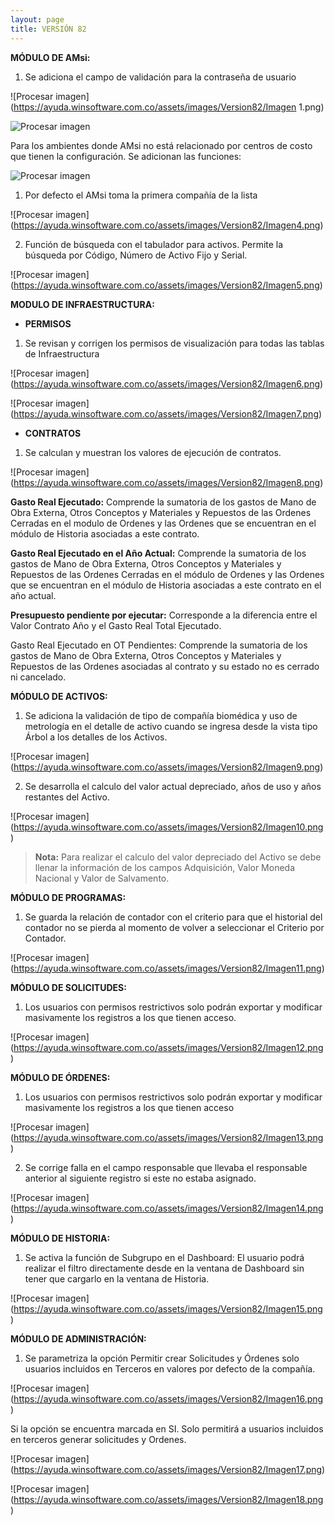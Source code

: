 ```yaml
---
layout: page
title: VERSIÓN 82
---
```

**MÓDULO DE AMsi:**

1. Se adiciona el campo de validación para la contraseña de usuario

![Procesar imagen](https://ayuda.winsoftware.com.co/assets/images/Version82/Imagen 1.png)



![Procesar imagen](https://ayuda.winsoftware.com.co/assets/images/Version82/Imagen2.png)

Para los ambientes donde AMsi no está relacionado por centros de costo que tienen la configuración. Se adicionan las funciones:

![Procesar imagen](https://ayuda.winsoftware.com.co/assets/images/Version82/Imagen3.png)

1. Por defecto el AMsi toma la primera compañía de la lista

![Procesar imagen]
(https://ayuda.winsoftware.com.co/assets/images/Version82/Imagen4.png)


2. Función de búsqueda con el tabulador para activos. Permite la búsqueda por Código, Número de Activo Fijo y Serial.

![Procesar imagen]
(https://ayuda.winsoftware.com.co/assets/images/Version82/Imagen5.png)

**MODULO DE INFRAESTRUCTURA:**




- **PERMISOS**



1. Se revisan y corrigen los permisos de visualización para todas las tablas de Infraestructura

![Procesar imagen]
(https://ayuda.winsoftware.com.co/assets/images/Version82/Imagen6.png)

![Procesar imagen]
(https://ayuda.winsoftware.com.co/assets/images/Version82/Imagen7.png)

- **CONTRATOS**

1. Se calculan y muestran los valores de ejecución de contratos.

![Procesar imagen]
(https://ayuda.winsoftware.com.co/assets/images/Version82/Imagen8.png)

**Gasto Real Ejecutado:** Comprende la sumatoria de los gastos de Mano de Obra Externa, Otros Conceptos y Materiales y Repuestos de las Ordenes Cerradas en el modulo de Ordenes y las Ordenes que se encuentran en el módulo de Historia asociadas a este contrato.



**Gasto Real Ejecutado en el Año Actual:** Comprende la sumatoria de los gastos de Mano de Obra Externa, Otros Conceptos y Materiales y Repuestos de las Ordenes Cerradas en el módulo de Ordenes y las Ordenes que se encuentran en el módulo de Historia asociadas a este contrato en el año actual.



**Presupuesto pendiente por ejecutar:** Corresponde a la diferencia entre el Valor Contrato Año y el Gasto Real Total Ejecutado.

Gasto Real Ejecutado en OT Pendientes: Comprende la sumatoria de los gastos de Mano de Obra Externa, Otros Conceptos y Materiales y Repuestos de las Ordenes asociadas al contrato y su estado no es cerrado ni cancelado.



**MÓDULO DE ACTIVOS:**



1. Se adiciona la validación de tipo de compañía biomédica y uso de metrología en el detalle de activo cuando se ingresa desde la vista tipo Árbol a los detalles de los Activos.


![Procesar imagen]
(https://ayuda.winsoftware.com.co/assets/images/Version82/Imagen9.png)

2. Se desarrolla el calculo del valor actual depreciado, años de uso y años restantes del Activo. 

![Procesar imagen]
(https://ayuda.winsoftware.com.co/assets/images/Version82/Imagen10.png)



>**Nota:** Para realizar el calculo del valor depreciado del Activo se debe llenar la información de los campos Adquisición, Valor Moneda Nacional y Valor de Salvamento. 

**MÓDULO DE PROGRAMAS:**



1. Se guarda la relación de contador con el criterio para que el historial del contador no se pierda al momento de volver a seleccionar el Criterio por Contador.

![Procesar imagen]
(https://ayuda.winsoftware.com.co/assets/images/Version82/Imagen11.png)

**MÓDULO DE SOLICITUDES:**



1. Los usuarios con permisos restrictivos solo podrán exportar y modificar masivamente los registros a los que tienen acceso.



![Procesar imagen]
(https://ayuda.winsoftware.com.co/assets/images/Version82/Imagen12.png)


**MÓDULO DE ÓRDENES:**



1. Los usuarios con permisos restrictivos solo podrán exportar y modificar masivamente los registros a los que tienen acceso

![Procesar imagen]
(https://ayuda.winsoftware.com.co/assets/images/Version82/Imagen13.png)


2. Se corrige falla en el campo responsable que llevaba el responsable anterior al siguiente registro si este no estaba asignado.

![Procesar imagen]
(https://ayuda.winsoftware.com.co/assets/images/Version82/Imagen14.png)


**MÓDULO DE HISTORIA:**



1. Se activa la función de Subgrupo en el Dashboard: El usuario podrá realizar el filtro directamente desde en la ventana de Dashboard sin tener que cargarlo en la ventana de Historia.

![Procesar imagen]
(https://ayuda.winsoftware.com.co/assets/images/Version82/Imagen15.png)

**MÓDULO DE ADMINISTRACIÓN:**



1. Se parametriza la opción Permitir crear Solicitudes y Órdenes solo usuarios incluidos en Terceros en valores por defecto de la compañía.

![Procesar imagen]
(https://ayuda.winsoftware.com.co/assets/images/Version82/Imagen16.png)


Si la opción se encuentra marcada en SI. Solo permitirá a usuarios incluidos en terceros generar solicitudes y Ordenes.

![Procesar imagen]
(https://ayuda.winsoftware.com.co/assets/images/Version82/Imagen17.png)

![Procesar imagen]
(https://ayuda.winsoftware.com.co/assets/images/Version82/Imagen18.png)
















